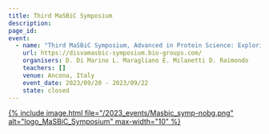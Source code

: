 ```yaml
---
title: Third MaSBiC Symposium
description: 
page_id: 
event:
  - name: "Third MaSBiC Symposium, Advanced in Protein Science: Exploring Structure, Function, and Beyond"
    url: https://disvamasbic-symposium.bio-groups.com/
    organisers: D. Di Marino L. Maragliano E. Milanetti D. Raimondo
    teachers: []
    venue: Ancona, Italy
    event_date: 2023/09/20 - 2023/09/22
    state: closed
---
```




[{% include image.html file="/2023_events/Masbic_symp-nobg.png" alt="logo_MaSBiC_Symposium" max-width="10" %}](https://disvamasbic-symposium.bio-groups.com/)
